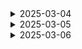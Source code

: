 <details>
<summary>2025-03-04</summary>
<br>

# 📚오늘의 공부

공부 주제: 거대 언어 모델 (LLM)<br>
공부 자료(책): 랭체인으로 LLM기반의 AI 서비스 개발하기

## 1. GPU (Graphic Processing Unit)
- LLM을 훈련하는 데 필수적인 자원
- 방대한 데이터를 학습시키기 위해 반드시 필요

## 2. GAI와 LLM 비교
- **GAI (Generative AI) 영상 학습**: 영상, 텍스트, 이미지, 음성 데이터 학습 가능
- **LLM (Large Language Model)**: 텍스트 데이터에 국한됨

## 3. LLM의 구성
- 입력층 (Input Layer)
- 은닉층 (Hidden Layer)
- 출력층 (Output Layer)

## 4. LLM의 종류
1. **RNN (Recurrent Neural Network)**
   - 긴 문장 저장 불가능
   - 공간 제약 존재
2. **LSTM (Long Short-Term Memory)**
   - 긴 문장 저장 가능
3. **트랜스포머 (Transformer)**
   - 언어 모델의 혁신
   - BERT/GPT와 같은 모델 사용
   - BERT: 양방향 이해
   - GPT: 전체 문장 생성 중심

## 5. LLM과 SML 비교
- **LLM**: 70억 개 이상의 파라미터
- **SML (Small Language Model)**: 약 70억 개 정도의 파라미터 (예: 기후 데이터, 날씨 예측)

## 6. 프롬프트와 컴플리션
- **프롬프트 (Prompt)**: 입력 질문
- **컴플리션 (Completion)**: 모델이 생성하는 답변

## 7. LLM 학습 과정
1. 데이터 수집 및 준비
   - HTML, PDF 등에서 데이터 수집
   - 노이즈 제거, 중복 제거
   - 토큰화 및 데이터 형식 변경
2. 모델 설계
   - 속도 및 성능 조정
3. 모델 학습
4. 모델 검증
   - 훈련 데이터, 테스트 데이터 활용
5. 배포 및 유지보수

## 8. LLM 활용 방식
1. **API 사용**
   - 이미 구축된 모델을 활용하여 비용 절감
2. **파인튜닝 (Fine-Tuning)**
   - 기존 모델에 추가 학습 진행
   - 전이 학습 (Transfer Learning)
   - 질문/답변 세트 형식의 데이터 필요
3. **RAG (Retrieval-Augmented Generation)**
   - 정보 검색 후 텍스트 생성
4. **퓨샷러닝 (Few-Shot Learning)**
   - 적은 데이터로 학습 가능
5. **제로샷러닝 (Zero-Shot Learning)**
   - 학습 데이터 없이 새로운 데이터 예측
6. **원샷러닝 (One-Shot Learning)**
   - 단 한 개의 데이터로 학습 가능

## 9. LLM의 문제점 및 해결책
- 데이터 의존성, 일반화 문제, 오류 가능성, 개인정보 보호 문제 존재
- **프라이빗 엔드포인트 적용** 필요
  - 인터넷 노출 차단
  - 기업 내부 네트워크에서만 접근 가능
  - 데이터 유출 방지
  - 네트워크 보안 강화 (NSG, 방화벽 적용)
- **Azure OpenAI 활용**으로 보안 강화

## 10. 할루시네이션 예방
- **Temperature 설정: 0**
- **할루시네이션 필터링 적용**

# Retrieval-Augmented Generation (RAG)

## 1. RAG 개요
- 검색을 통해 적절한 정보를 찾고, 이를 기반으로 텍스트 생성

## 2. RAG의 과정
1. 질문 입력 (Query)
2. 검색
3. 유사도 검색
   - 키워드 검색: 의도 및 맥락 파악이 어려울 수 있음
   - 시맨틱 검색 (Semantic Search): 의미와 문맥을 이해하여 더 정확한 결과 도출
4. 랭킹 처리
   - 벡터 변환 후 유사도 평가
   - 검색 결과의 랭킹화 (TF-IDF, 클릭률 반영)

## 3. 임베딩 (Embedding)
- RAG 구현 시 필수 요소
- **임베딩 모델 종류**
  - **Word2Vec**: 단어를 벡터로 변환하는 모델
  - **GloVe**
  - **OpenAI 임베딩 모델**

## 4. 랭체인 (LangChain)
- LLM을 효율적으로 활용하기 위한 프레임워크
- 기본적인 모듈과 가이드 제공
- 임베딩, 유사도 검색, 랭킹 처리 등 다양한 기능 지원

---
</details>


<details>
<summary>2025-03-05</summary>
<br>

# 🛠️오늘의 개발
개발 주제: Stable Diffusion 3.5 모델을 활용한 영상 데이터 생성을 위한 데이터 준비

## 방법

1. **Stable Diffusion 3.0 & 3.5 모델 사용**
2. 파인튜닝을 위해 허깅페이스의 Diffusers 사용
3. 파인튜닝을 위한 데이터 https://www.youtube.com/playlist?list=PL6B3937A5D230E335 오픈소스 사용

---

## 과정

### 1. 구글 코랩 환경 설정

1. **구글 코랩 노트북 생성 및 GPU 런타임 활성화**
    - 코랩 메뉴에서 **“런타임” → “런타임 유형 변경” → “하드웨어 가속기”**를 GPU로 선택.

2. **필요한 라이브러리 설치**
    ```sh
    !pip install diffusers transformers accelerate datasets
    !pip install torch torchvision
    ```

---

### 2. 데이터 가공하기

#### 프레임 단위로 분리하기 (OpenCV 활용)
```python
from google.colab import drive
drive.mount('/content/drive')

import cv2
import os

# 디버그: /pjt_ai 폴더 내부 내용 출력
print("디버그: '/pjt_ai' 폴더 내부 내용:")
for item in os.listdir('/content/drive/MyDrive/pjt_ai'):
    print(" -", item)

# 저장할 폴더 경로 설정
output_dir = '/content/drive/MyDrive/pjt_ai/frames_2'

video_path = '/content/drive/MyDrive/pjt_ai/2.mp4'

print(video_path)

# 비디오 파일 열기
vidcap = cv2.VideoCapture(video_path)

# 영상의 FPS 확인 (보통 30fps 등)
fps = vidcap.get(cv2.CAP_PROP_FPS)

# 1초당 1프레임을 추출하기 위해 skip_frames를 FPS로 설정
skip_frames = int(fps)

success, image = vidcap.read()

count = 0
frame_id = 0
while success:
    if frame_id % skip_frames == 0:
        output_path = os.path.join(output_dir, f"frame_{count:04d}.png")
        cv2.imwrite(output_path, image)
        print(f"Saved frame_{count:04d}.png (원본 프레임 번호: {frame_id})")
        count += 1
    success, image = vidcap.read()
    frame_id += 1

print(f"총 {count}개의 프레임이 저장되었습니다.")
```

#### 이미지 전처리 (512×512 크기 조정 및 정규화)
```python
import cv2
import numpy as np

def preprocess_image_cv2(image_path, target_size=(512, 512)):
    # 이미지 읽기 (BGR 포맷)
    image = cv2.imread(image_path)
    if image is None:
        raise ValueError("이미지를 불러올 수 없습니다: " + image_path)
    
    # BGR -> RGB 변환 (필요한 경우)
    image = cv2.cvtColor(image, cv2.COLOR_BGR2RGB)
    
    # 이미지 리사이즈: 더 짧은 쪽을 target_size에 맞게 맞춘 후 중앙 크롭
    h, w, _ = image.shape
    target_h, target_w = target_size
    
    # 스케일 결정: 짧은 쪽을 맞추기 위해
    scale = max(target_h/h, target_w/w)
    new_size = (int(w * scale), int(h * scale))
    resized_image = cv2.resize(image, new_size, interpolation=cv2.INTER_LINEAR)
    
    # 중앙 크롭
    new_h, new_w, _ = resized_image.shape
    start_x = (new_w - target_w) // 2
    start_y = (new_h - target_h) // 2
    cropped_image = resized_image[start_y:start_y+target_h, start_x:start_x+target_w]
    
    # 정규화: [0,255] -> [0,1] 범위로 변환 후, 예를 들어 [-1,1]로 스케일링
    normalized_image = cropped_image.astype(np.float32) / 255.0
    normalized_image = (normalized_image - 0.5) / 0.5  # [-1,1] 범위
    
    return normalized_image

# 입력 및 출력 폴더 설정
input_folder = '/content/drive/MyDrive/pjt_ai/frames'
output_folder = '/content/drive/MyDrive/pjt_ai/data_preprocessing'

# 폴더 내 모든 파일 목록을 순회하며 이미지 파일만 처리
for filename in os.listdir(input_folder):
    if filename.lower().endswith(('.png')):
        file_path = os.path.join(input_folder, filename)
        
        # 전처리 함수 적용
        processed_img = preprocess_image_cv2(file_path, target_size=(512, 512))
        print(f"{filename} 전처리된 이미지 shape: {processed_img.shape}")
        
        # (옵션) 전처리된 이미지를 저장하려면 먼저 정규화 해제 ([-1,1] -> [0,255])
        denorm_img = ((processed_img * 0.5) + 0.5) * 255.0
        denorm_img = np.clip(denorm_img, 0, 255).astype(np.uint8)
        # OpenCV는 BGR 포맷을 사용하므로 RGB->BGR 변환
        denorm_img_bgr = cv2.cvtColor(denorm_img, cv2.COLOR_RGB2BGR)
        
        save_path = os.path.join(output_folder, filename)
        cv2.imwrite(save_path, denorm_img_bgr)

print("전처리 및 저장 완료!")

```

---

### 3. 데이터셋 만들기

#### PyTorch Dataset으로 변환
```python
import os
from PIL import Image
import torch
from torch.utils.data import Dataset
import torchvision.transforms as transforms

class PreprocessedImageDataset(Dataset):
    def __init__(self, folder_path, transform=None):
        """
        folder_path: 전처리된 이미지들이 저장된 폴더 경로
        transform: 이미지에 적용할 변환 함수. 기본적으로 ToTensor()를 사용합니다.
        """
        self.folder_path = folder_path
        # 폴더 내의 이미지 파일 경로 리스트 (PNG, JPG, JPEG 파일)
        self.image_files = [os.path.join(folder_path, f) 
                            for f in os.listdir(folder_path) 
                            if f.lower().endswith(('.png'))]
        # transform이 지정되지 않으면 기본 transform (이미지를 [0,1] 범위의 텐서로 변환)
        if transform is None:
            self.transform = transforms.Compose([
                transforms.ToTensor()  # PIL 이미지 -> [0,1] 범위의 텐서 (채널, 높이, 너비)
            ])
        else:
            self.transform = transform

    def __len__(self):
        return len(self.image_files)
    
    def __getitem__(self, idx):
        # 파일 경로 가져오기
        image_path = self.image_files[idx]
        # 이미지 읽기 및 RGB 변환
        image = Image.open(image_path).convert("RGB")
        # 지정된 변환 적용
        image = self.transform(image)
        return image

# 사용_1
dataset_path = '/content/drive/MyDrive/pjt_ai/data_preprocessing'
dataset = PreprocessedImageDataset(dataset_path)
print("데이터셋 길이:", len(dataset))
sample = dataset[0]
print("샘플 이미지 텐서 shape:", sample.shape)

# 사용_2
dataset_path_2 = '/content/drive/MyDrive/pjt_ai/data_preprocessing_2'
dataset_2 = PreprocessedImageDataset(dataset_path_2)
print("데이터셋 길이:", len(dataset_2))
sample_2 = dataset_2[0]
print("샘플 이미지 텐서 shape:", sample_2.shape)
```

---

### 4. 모델 가져오기

Stable Diffusion 3.0 또는 3.5 모델을 불러오고, Diffusers 라이브러리를 활용하여 파인튜닝을 진행.

---
</details>


<details>
<summary>2025-03-06</summary>
<br>

# 📄 오늘의 기획
작업 내용: 꿈 기록 서비스 기능명세서 작성 <br>
함께한 팀원: 박주찬

## 기능명세서 
![alt text](imgKim/image.png)

### 1. 기능 개요  
사용자가 꿈을 기록하고, AI가 이를 영상으로 생성 혹은 꿈 해몽을 제공하는 서비스  

### 2. 주요 기능  
- **꿈 기록**: 텍스트로 꿈을 입력  
- **AI 영상**: 입력된 꿈을 요약하여 AI를 통한 영상 생성
- **꿈 저장 및 관리**: 별자리로 꿈을 조회하고 수정 가능  

### 3. 다음 작업  
- AI 영상 생성 방식 구체화 및 모델 테스트

</details>